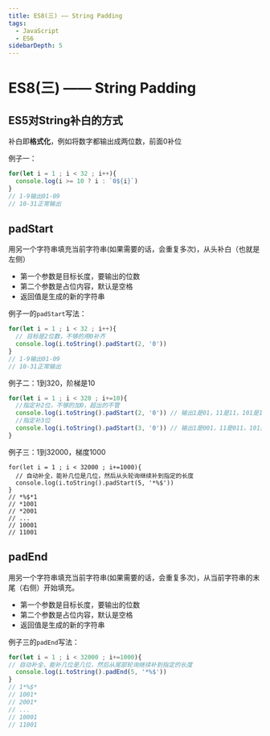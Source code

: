 ```yaml
---
title: ES8(三) —— String Padding
tags:
  - JavaScript
  - ES6
sidebarDepth: 5
---
```

# ES8(三) —— String Padding
## ES5对String补白的方式
补白即**格式化**，例如将数字都输出成两位数，前面0补位

例子一：
```js
for(let i = 1 ; i < 32 ; i++){
  console.log(i >= 10 ? i : `0${i}`)
}
// 1-9输出01-09
// 10-31正常输出
```
## padStart
用另一个字符串填充当前字符串(如果需要的话，会重复多次)，从头补白（也就是左侧）
- 第一个参数是目标长度，要输出的位数
- 第二个参数是占位内容，默认是空格
- 返回值是生成的新的字符串

例子一的`padStart`写法：
```js
for(let i = 1 ; i < 32 ; i++){
  // 目标是2位数，不够的用0补齐
  console.log(i.toString().padStart(2, '0'))
}
// 1-9输出01-09
// 10-31正常输出
```

例子二：1到320，阶梯是10
```js
for(let i = 1 ; i < 320 ; i+=10){
  //指定补2位，不够的加0，超出的不管
  console.log(i.toString().padStart(2, '0')) // 输出1是01，11是11，101是101
  //指定补3位
  console.log(i.toString().padStart(3, '0')) // 输出1是001，11是011，101是101
}
```
例子三：1到32000，梯度1000
```
for(let i = 1 ; i < 32000 ; i+=1000){
  // 自动补全，能补几位是几位，然后从头轮询继续补到指定的长度
  console.log(i.toString().padStart(5, '*%$'))
}
// *%$*1
// *1001
// *2001
// ...
// 10001
// 11001
```

## padEnd
用另一个字符串填充当前字符串(如果需要的话，会重复多次)，从当前字符串的末尾（右侧）开始填充。
- 第一个参数是目标长度，要输出的位数
- 第二个参数是占位内容，默认是空格
- 返回值是生成的新的字符串

例子三的`padEnd`写法：
```js
for(let i = 1 ; i < 32000 ; i+=1000){
// 自动补全，能补几位是几位，然后从尾部轮询继续补到指定的长度
  console.log(i.toString().padEnd(5, '*%$'))
}
// 1*%$*
// 1001*
// 2001*
// ...
// 10001
// 11001
```

